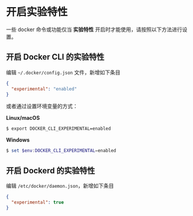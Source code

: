 # 开启实验特性

一些 docker 命令或功能仅当 **实验特性** 开启时才能使用，请按照以下方法进行设置。

## 开启 Docker CLI 的实验特性

编辑 `~/.docker/config.json` 文件，新增如下条目

```json
{
  "experimental": "enabled"
}
```

或者通过设置环境变量的方式：

**Linux/macOS**

```bash
$ export DOCKER_CLI_EXPERIMENTAL=enabled
```

**Windows**

```powershell
$ set $env:DOCKER_CLI_EXPERIMENTAL=enabled
```

## 开启 Dockerd 的实验特性

编辑 `/etc/docker/daemon.json`，新增如下条目

```json
{
  "experimental": true
}
```
